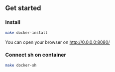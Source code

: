 ## Get started

### Install

```bash
make docker-install
```
You can open your browser on http://0.0.0.0:8080/

### Connect sh on container

```bash
make docker-sh
```